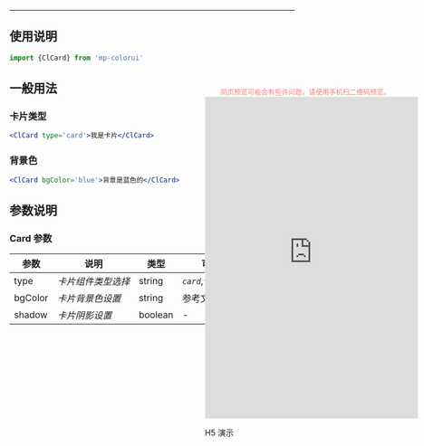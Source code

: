 ****

## 使用说明

```jsx
import {ClCard} from 'mp-colorui'
```



## 一般用法

### 卡片类型

```jsx
<ClCard type='card'>我是卡片</ClCard>
```

### 背景色

```jsx
<ClCard bgColor='blue'>背景是蓝色的</ClCard>
```





## 参数说明

### Card 参数

| 参数    | 说明               | 类型    | 可选值                         | 默认值   |
| ------- | ------------------ | ------- | ------------------------------ | -------- |
| type    | *卡片组件类型选择* | string  | *`card`*,*`full`*              | *`card`* |
| bgColor | *卡片背景色设置*   | string  | 参考文档 [默认色](/home/color) | -        |
| shadow  | *卡片阴影设置*     | boolean | -                              | *`true`* |


<div style="position: fixed; right:10px; top: 5%">
<div style="width: 355px; display: flex; flex-wrap: wrap; justify-content: center; align-items: center; font-size: 12px; color: lightcoral">网页预览可能会有些许问题，请使用手机扫二维码预览。</div>
<iframe style="border: 1px solid antiquewhite" src="https://yinliangdream.github.io/mp-colorui-h5-demo/#/pages/components/card/index" height="568" width="375"></iframe>
<div>
		<p>H5 演示</p>
		<div id='qrcode'></div>
	</div>
</div>

<script>
	new Vue({
		el: '#main',
		mounted() {
			setTimeout(() => {
				const id = document.getElementById("qrcode");
				new QRCode(id, {
					text: "https://yinliangdream.github.io/mp-colorui-h5-demo/#/pages/components/card/index",
					width: 128,
					height: 128,
					colorDark : "#000000",
					colorLight : "#ffffff",
					correctLevel : QRCode.CorrectLevel.H
				});
			});
		}
	})
</script>
